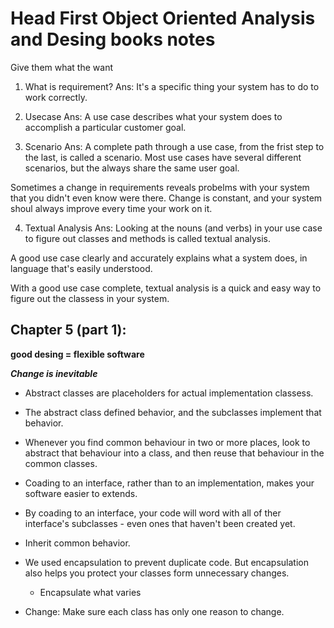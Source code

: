 # Head First Object Oriented Analysis and Desing books notes


Give them what the want


1. What is requirement?
Ans: It's a specific thing your system has to do to work correctly.

2. Usecase
Ans: A use case describes what your system does to accomplish a particular customer goal.

3. Scenario
Ans: A complete path through a use case, from the frist step to the last, is called a scenario. Most use cases have several different scenarios, but the always share the same user goal.


Sometimes a change in requirements reveals probelms with your system that you didn't even know were there.
Change is constant, and your system shoul always improve every time your work on it.

4. Textual Analysis
Ans: Looking at the nouns (and verbs) in your use case to figure out classes and methods is called textual analysis.

A good use case clearly and accurately explains what a system does, in language that's easily understood.

With a good use case complete, textual analysis is a quick and easy way to figure out the classess in your system.


## Chapter 5 (part 1):
**good desing = flexible software**

***Change is inevitable***

* Abstract classes are placeholders for actual implementation classess.

* The abstract class defined behavior, and the subclasses implement that behavior.

* Whenever you find common behaviour in two or more places, look to abstract that behaviour into a class, and then reuse that behaviour in the common classes.

* Coading to an interface, rather than to an implementation, makes your software easier to extends.

* By coading to an interface, your code will word with all of ther interface's subclasses - even ones that haven't been created yet.

* Inherit common behavior.

* We used encapsulation to prevent duplicate code. But encapsulation also helps you protect your classes form unnecessary changes.
    - Encapsulate what varies

* Change: Make sure each class has only one reason to change.






